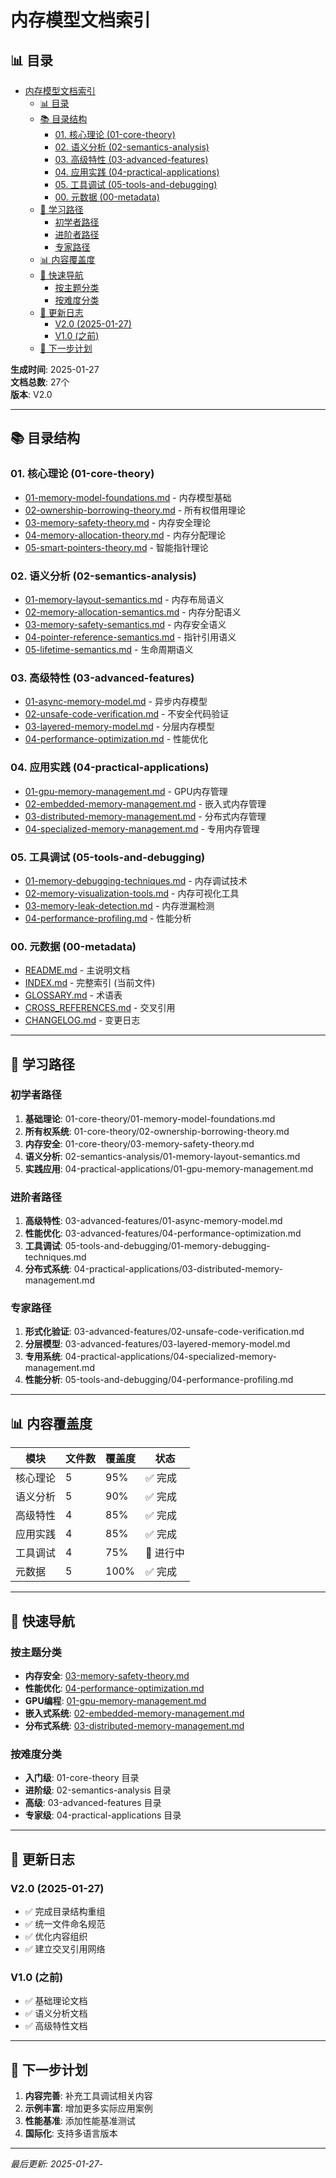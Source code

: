 ﻿# 内存模型文档索引


## 📊 目录

- [内存模型文档索引](#内存模型文档索引)
  - [📊 目录](#-目录)
  - [📚 目录结构](#-目录结构)
    - [01. 核心理论 (01-core-theory)](#01-核心理论-01-core-theory)
    - [02. 语义分析 (02-semantics-analysis)](#02-语义分析-02-semantics-analysis)
    - [03. 高级特性 (03-advanced-features)](#03-高级特性-03-advanced-features)
    - [04. 应用实践 (04-practical-applications)](#04-应用实践-04-practical-applications)
    - [05. 工具调试 (05-tools-and-debugging)](#05-工具调试-05-tools-and-debugging)
    - [00. 元数据 (00-metadata)](#00-元数据-00-metadata)
  - [🎯 学习路径](#-学习路径)
    - [初学者路径](#初学者路径)
    - [进阶者路径](#进阶者路径)
    - [专家路径](#专家路径)
  - [📊 内容覆盖度](#-内容覆盖度)
  - [🔗 快速导航](#-快速导航)
    - [按主题分类](#按主题分类)
    - [按难度分类](#按难度分类)
  - [📝 更新日志](#-更新日志)
    - [V2.0 (2025-01-27)](#v20-2025-01-27)
    - [V1.0 (之前)](#v10-之前)
  - [🚀 下一步计划](#-下一步计划)


**生成时间**: 2025-01-27  
**文档总数**: 27个  
**版本**: V2.0

---

## 📚 目录结构

### 01. 核心理论 (01-core-theory)

- [01-memory-model-foundations.md](01-core-theory/01-memory-model-foundations.md) - 内存模型基础
- [02-ownership-borrowing-theory.md](01-core-theory/02-ownership-borrowing-theory.md) - 所有权借用理论
- [03-memory-safety-theory.md](01-core-theory/03-memory-safety-theory.md) - 内存安全理论
- [04-memory-allocation-theory.md](01-core-theory/04-memory-allocation-theory.md) - 内存分配理论
- [05-smart-pointers-theory.md](01-core-theory/05-smart-pointers-theory.md) - 智能指针理论

### 02. 语义分析 (02-semantics-analysis)

- [01-memory-layout-semantics.md](02-semantics-analysis/01-memory-layout-semantics.md) - 内存布局语义
- [02-memory-allocation-semantics.md](02-semantics-analysis/02-memory-allocation-semantics.md) - 内存分配语义
- [03-memory-safety-semantics.md](02-semantics-analysis/03-memory-safety-semantics.md) - 内存安全语义
- [04-pointer-reference-semantics.md](02-semantics-analysis/04-pointer-reference-semantics.md) - 指针引用语义
- [05-lifetime-semantics.md](02-semantics-analysis/05-lifetime-semantics.md) - 生命周期语义

### 03. 高级特性 (03-advanced-features)

- [01-async-memory-model.md](03-advanced-features/01-async-memory-model.md) - 异步内存模型
- [02-unsafe-code-verification.md](03-advanced-features/02-unsafe-code-verification.md) - 不安全代码验证
- [03-layered-memory-model.md](03-advanced-features/03-layered-memory-model.md) - 分层内存模型
- [04-performance-optimization.md](03-advanced-features/04-performance-optimization.md) - 性能优化

### 04. 应用实践 (04-practical-applications)

- [01-gpu-memory-management.md](04-practical-applications/01-gpu-memory-management.md) - GPU内存管理
- [02-embedded-memory-management.md](04-practical-applications/02-embedded-memory-management.md) - 嵌入式内存管理
- [03-distributed-memory-management.md](04-practical-applications/03-distributed-memory-management.md) - 分布式内存管理
- [04-specialized-memory-management.md](04-practical-applications/04-specialized-memory-management.md) - 专用内存管理

### 05. 工具调试 (05-tools-and-debugging)

- [01-memory-debugging-techniques.md](05-tools-and-debugging/01-memory-debugging-techniques.md) - 内存调试技术
- [02-memory-visualization-tools.md](05-tools-and-debugging/02-memory-visualization-tools.md) - 内存可视化工具
- [03-memory-leak-detection.md](05-tools-and-debugging/03-memory-leak-detection.md) - 内存泄漏检测
- [04-performance-profiling.md](05-tools-and-debugging/04-performance-profiling.md) - 性能分析

### 00. 元数据 (00-metadata)

- [README.md](00-metadata/README.md) - 主说明文档
- [INDEX.md](00-metadata/INDEX.md) - 完整索引 (当前文件)
- [GLOSSARY.md](00-metadata/GLOSSARY.md) - 术语表
- [CROSS_REFERENCES.md](00-metadata/CROSS_REFERENCES.md) - 交叉引用
- [CHANGELOG.md](00-metadata/CHANGELOG.md) - 变更日志

---

## 🎯 学习路径

### 初学者路径

1. **基础理论**: 01-core-theory/01-memory-model-foundations.md
2. **所有权系统**: 01-core-theory/02-ownership-borrowing-theory.md
3. **内存安全**: 01-core-theory/03-memory-safety-theory.md
4. **语义分析**: 02-semantics-analysis/01-memory-layout-semantics.md
5. **实践应用**: 04-practical-applications/01-gpu-memory-management.md

### 进阶者路径

1. **高级特性**: 03-advanced-features/01-async-memory-model.md
2. **性能优化**: 03-advanced-features/04-performance-optimization.md
3. **工具调试**: 05-tools-and-debugging/01-memory-debugging-techniques.md
4. **分布式系统**: 04-practical-applications/03-distributed-memory-management.md

### 专家路径

1. **形式化验证**: 03-advanced-features/02-unsafe-code-verification.md
2. **分层模型**: 03-advanced-features/03-layered-memory-model.md
3. **专用系统**: 04-practical-applications/04-specialized-memory-management.md
4. **性能分析**: 05-tools-and-debugging/04-performance-profiling.md

---

## 📊 内容覆盖度

| 模块 | 文件数 | 覆盖度 | 状态 |
|------|--------|--------|------|
| 核心理论 | 5 | 95% | ✅ 完成 |
| 语义分析 | 5 | 90% | ✅ 完成 |
| 高级特性 | 4 | 85% | ✅ 完成 |
| 应用实践 | 4 | 85% | ✅ 完成 |
| 工具调试 | 4 | 75% | 🔄 进行中 |
| 元数据 | 5 | 100% | ✅ 完成 |

---

## 🔗 快速导航

### 按主题分类

- **内存安全**: [03-memory-safety-theory.md](01-core-theory/03-memory-safety-theory.md)
- **性能优化**: [04-performance-optimization.md](03-advanced-features/04-performance-optimization.md)
- **GPU编程**: [01-gpu-memory-management.md](04-practical-applications/01-gpu-memory-management.md)
- **嵌入式系统**: [02-embedded-memory-management.md](04-practical-applications/02-embedded-memory-management.md)
- **分布式系统**: [03-distributed-memory-management.md](04-practical-applications/03-distributed-memory-management.md)

### 按难度分类

- **入门级**: 01-core-theory 目录
- **进阶级**: 02-semantics-analysis 目录
- **高级**: 03-advanced-features 目录
- **专家级**: 04-practical-applications 目录

---

## 📝 更新日志

### V2.0 (2025-01-27)

- ✅ 完成目录结构重组
- ✅ 统一文件命名规范
- ✅ 优化内容组织
- ✅ 建立交叉引用网络

### V1.0 (之前)

- ✅ 基础理论文档
- ✅ 语义分析文档
- ✅ 高级特性文档

---

## 🚀 下一步计划

1. **内容完善**: 补充工具调试相关内容
2. **示例丰富**: 增加更多实际应用案例
3. **性能基准**: 添加性能基准测试
4. **国际化**: 支持多语言版本

---

*最后更新: 2025-01-27*-
